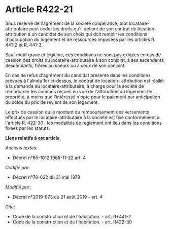# Article R422-21

Sous réserve de l'agrément de la société coopérative, tout locataire-attributaire peut céder les droits qu'il détient de son
contrat de location-attribution à un candidat de son choix qui doit remplir les conditions d'occupation du logement et de
ressources imposées par les articles R. 441-2 et R. 441-3. 

Sauf motif grave et légitime, ces conditions ne sont pas exigées en cas de cession des droits du locataire-attributaire à son
conjoint, à ses ascendants, descendants, frères ou soeurs ou à ceux de son conjoint. 

En cas de refus d'agrément du candidat présenté dans les conditions prévues à l'alinéa 1er ci-dessus, le contrat de location-
attribution est résilié à la demande du locataire-attributaire, à charge pour la société de rembourser les sommes reçues en
vue de l'attribution du logement en propriété, à moins que l'intéressé n'opte pour le paiement par anticipation du solde du
prix de revient de son logement. 

Le prix de cession ou le montant du remboursement des versements effectués par le locataire-attributaire à la société est
fixé conformément à l'article R. 422-30 ; les modalités de règlement ont lieu dans les conditions fixées par les statuts.

**Liens relatifs à cet article**

_Anciens textes_:

  - Décret n°65-1012 1965-11-22 art. 4

_Codifié par_:

  - Décret n°78-622 du 31 mai 1978

_Modifié par_:

  - Décret n°2019-873 du 21 août 2019 - art. 4

_Cite_:

  - Code de la construction et de l'habitation. - art. R*441-2
  - Code de la construction et de l'habitation. - art. R422-30

